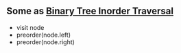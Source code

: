 ## Some as [Binary Tree Inorder Traversal](../binary-tree-inorder-traversal)

 * visit node
 * preorder(node.left)
 * preorder(node.right)
